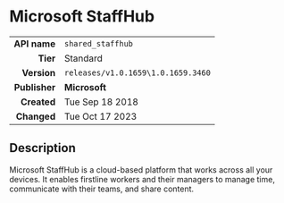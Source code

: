 # Microsoft StaffHub
| | |
|-:|-|
|**API name**|`shared_staffhub`|
|**Tier**|Standard|
|**Version**|`releases/v1.0.1659\1.0.1659.3460`|
|**Publisher**|**Microsoft**|
|**Created**|Tue Sep 18 2018|
|**Changed**|Tue Oct 17 2023|

## Description
Microsoft StaffHub is a cloud-based platform that works across all your devices. It enables firstline workers and their managers to manage time, communicate with their teams, and share content.
